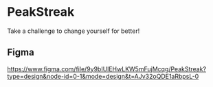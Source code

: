 # PeakStreak
Take a challenge to change yourself for better!

## Figma
https://www.figma.com/file/9y9bIUlEHwLKW5mFujMcqg/PeakStreak?type=design&node-id=0-1&mode=design&t=AJv32oQDE1aRbpsL-0
